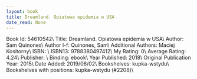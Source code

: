 ```yaml
---
layout: book
title: Dreamland. Opiatowa epidemia w USA
date_read: None
---
```


Book Id: 54610542\ 
Title: Dreamland. Opiatowa epidemia w USA\ 
Author: Sam Quinones\ 
Author l-f: Quinones, Sam\ 
Additional Authors: Maciej Kositorny\ 
ISBN: \ 
ISBN13: 9788380497412\ 
My Rating: 0\ 
Average Rating: 4.24\ 
Publisher: \ 
Binding: ebook\ 
Year Published: 2018\ 
Original Publication Year: 2015\ 
Date Added: 2019/06/02\ 
Bookshelves: kupka-wstydu\ 
Bookshelves with positions: kupka-wstydu (#2208)\ 

